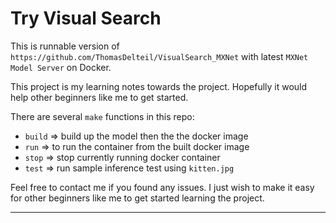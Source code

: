 # Try Visual Search

This is runnable version of `https://github.com/ThomasDelteil/VisualSearch_MXNet` with latest `MXNet Model Server` on Docker.

This project is my learning notes towards the project. Hopefully it would help other beginners like me to get started.

There are several `make` functions in this repo:

- `build` => build up the model then the the docker image
- `run` => to run the container from the built docker image
- `stop` => stop currently running docker container
- `test` => run sample inference test using `kitten.jpg`

Feel free to contact me if you found any issues. I just wish to make it easy for other beginners like me to get started learning the project.

---
